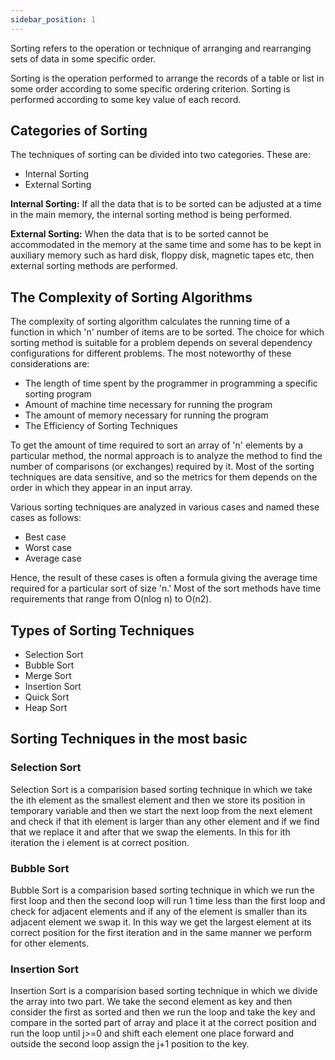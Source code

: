 ```yaml
---
sidebar_position: 1
---
```


Sorting refers to the operation or technique of arranging and rearranging sets of data in some specific order. 

Sorting is the operation performed to arrange the records of a table or list in some order according to some specific ordering criterion. Sorting is performed according to some key value of each record.

## Categories of Sorting

The techniques of sorting can be divided into two categories. These are:

- Internal Sorting
- External Sorting

**Internal Sorting:** If all the data that is to be sorted can be adjusted at a time in the main memory, the internal sorting method is being performed.

**External Sorting:** When the data that is to be sorted cannot be accommodated in the memory at the same time and some has to be kept in auxiliary memory such as hard disk, floppy disk, magnetic tapes etc, then external sorting methods are performed.

## The Complexity of Sorting Algorithms

The complexity of sorting algorithm calculates the running time of a function in which 'n' number of items are to be sorted. The choice for which sorting method is suitable for a problem depends on several dependency configurations for different problems. The most noteworthy of these considerations are:

- The length of time spent by the programmer in programming a specific sorting program
- Amount of machine time necessary for running the program
- The amount of memory necessary for running the program
- The Efficiency of Sorting Techniques

To get the amount of time required to sort an array of 'n' elements by a particular method, the normal approach is to analyze the method to find the number of comparisons (or exchanges) required by it. Most of the sorting techniques are data sensitive, and so the metrics for them depends on the order in which they appear in an input array.

Various sorting techniques are analyzed in various cases and named these cases as follows:

- Best case
- Worst case
- Average case

Hence, the result of these cases is often a formula giving the average time required for a particular sort of size 'n.' Most of the sort methods have time requirements that range from O(nlog n) to O(n2).

## Types of Sorting Techniques

- Selection Sort
- Bubble Sort
- Merge Sort
- Insertion Sort
- Quick Sort
- Heap Sort

## Sorting Techniques in the most basic
### Selection Sort
Selection Sort is a comparision based sorting technique in which we take the ith element as the smallest element and then we store its position in temporary variable and then we start the next loop from the next element and check if that ith element is larger than any other element and if we find that we replace it and after that we swap the elements. In this for ith iteration the i element is at correct position. 

### Bubble Sort
Bubble Sort is a comparision based sorting technique in which we run the first loop and then the second loop will run 1 time less than the first loop and check for adjacent elements and if any of the element is smaller than its adjacent element we swap it. In this way we get the largest element at its correct position for the first iteration and in the same manner we perform for other elements.

### Insertion Sort
Insertion Sort is a comparision based sorting technique in which we divide the array into two part. We take the second element as key and then consider the first as sorted and then we run the loop and take the key and compare in the sorted part of array and place it at the correct position and run the loop until j>=0 and shift each element one place forward and outside the second loop assign the j+1 position to the key.

